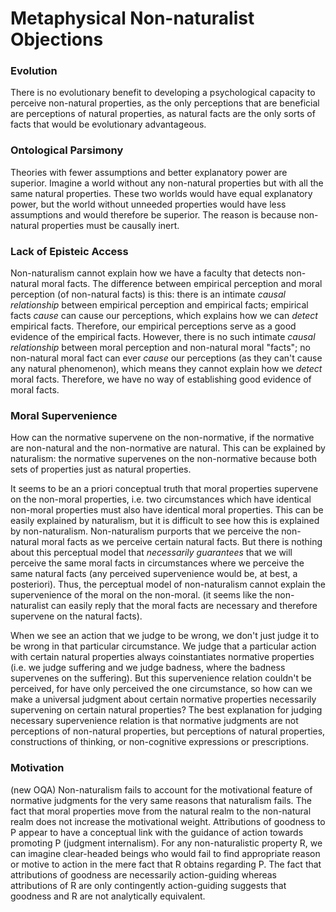 # Metaphysical Non-naturalist Objections

### Evolution

There is no evolutionary benefit to developing a psychological capacity to perceive non-natural properties, as the only perceptions that are beneficial are perceptions of natural properties, as natural facts are the only sorts of facts that would be evolutionary advantageous.

### Ontological Parsimony

Theories with fewer assumptions and better explanatory power are superior. Imagine a world without any non-natural properties but with all the same natural properties. These two worlds would have equal explanatory power, but the world without unneeded properties would have less assumptions and would therefore be superior. The reason is because non-natural properties must be causally inert.

### Lack of Episteic Access

Non-naturalism cannot explain how we have a faculty that detects non-natural moral facts. The difference between empirical perception and moral perception (of non-natural facts) is this: there is an intimate *causal relationship* between empirical perception and empirical facts; empirical facts *cause* can cause our perceptions, which explains how we can *detect* empirical facts. Therefore, our empirical perceptions serve as a good evidence of the empirical facts. However, there is no such intimate *causal relationship* between moral perception and non-natural moral "facts"; no non-natural moral fact can ever *cause* our perceptions (as they can't cause any natural phenomenon), which means they cannot explain how we *detect* moral facts. Therefore, we have no way of establishing good evidence of moral facts.

### Moral Supervenience

How can the normative supervene on the non-normative, if the normative are non-natural and the non-normative are natural. This can be explained by naturalism: the normative supervenes on the non-normative because both sets of properties just as natural properties.

It seems to be an a priori conceptual truth that moral properties supervene on the non-moral properties, i.e. two circumstances which have identical non-moral properties must also have identical moral properties. This can be easily explained by naturalism, but it is difficult to see how this is explained by non-naturalism. Non-naturalism purports that we perceive the non-natural moral facts as we perceive certain natural facts. But there is nothing about this perceptual model that *necessarily guarantees* that we will perceive the same moral facts in circumstances where we perceive the same natural facts (any perceived supervenience would be, at best, a posteriori). Thus, the perceptual model of non-naturalism cannot explain the supervenience of the moral on the non-moral. (it seems like the non-naturalist can easily reply that the moral facts are necessary and therefore supervene on the natural facts).

When we see an action that we judge to be wrong, we don't just judge it to be wrong in that particular circumstance. We judge that a particular action with certain natural properties always coinstantiates normative properties (i.e. we judge suffering and we judge badness, where the badness supervenes on the suffering). But this supervenience relation couldn't be perceived, for have only perceived the one circumstance, so how can we make a universal judgment about certain normative properties necessarily supervening on certain natural properties? The best explanation for judging necessary supervenience relation is that normative judgments are not perceptions of non-natural properties, but perceptions of natural properties, constructions of thinking, or non-cognitive expressions or prescriptions.

### Motivation

(new OQA) Non-naturalism fails to account for the motivational feature of normative judgments for the very same reasons that naturalism fails. The fact that moral properties move from the natural realm to the non-natural realm does not increase the motivational weight. Attributions of goodness to P appear to have a conceptual link with the guidance of action towards promoting P (judgment internalism). For any non-naturalistic property R, we can imagine clear-headed beings who would fail to find appropriate reason or motive to action in the mere fact that R obtains regarding P. The fact that attributions of goodness are necessarily action-guiding whereas attributions of R are only contingently action-guiding suggests that goodness and R are not analytically equivalent. 

